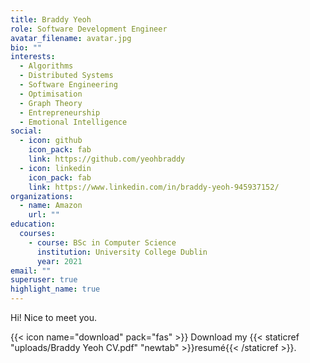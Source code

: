 ```yaml
---
title: Braddy Yeoh
role: Software Development Engineer
avatar_filename: avatar.jpg
bio: ""
interests:
  - Algorithms
  - Distributed Systems
  - Software Engineering
  - Optimisation
  - Graph Theory
  - Entrepreneurship
  - Emotional Intelligence
social:
  - icon: github
    icon_pack: fab
    link: https://github.com/yeohbraddy
  - icon: linkedin
    icon_pack: fab
    link: https://www.linkedin.com/in/braddy-yeoh-945937152/
organizations:
  - name: Amazon
    url: ""
education:
  courses:
    - course: BSc in Computer Science
      institution: University College Dublin
      year: 2021
email: ""
superuser: true
highlight_name: true
---
```


Hi! Nice to meet you. 

{{< icon name="download" pack="fas" >}} Download my {{< staticref "uploads/Braddy Yeoh CV.pdf" "newtab" >}}resumé{{< /staticref >}}.
